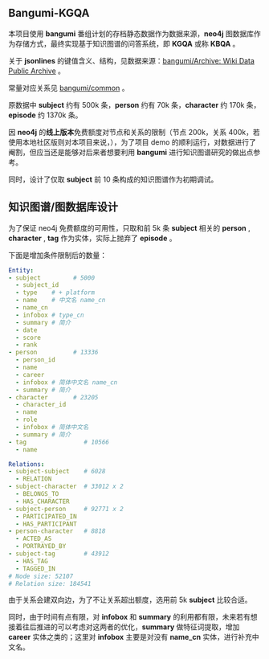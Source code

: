## Bangumi-KGQA

本项目使用 **bangumi** 番组计划的存档静态数据作为数据来源，**neo4j** 图数据库作为存储方式，最终实现基于知识图谱的问答系统，即 **KGQA** 或称 **KBQA** 。



关于 **jsonlines** 的键值含义、结构，见数据来源：[bangumi/Archive: Wiki Data Public Archive](https://github.com/bangumi/Archive) 。

常量对应关系见 [bangumi/common](https://github.com/bangumi/common) 。



原数据中 **subject** 约有 500k 条，**person** 约有 70k 条，**character** 约 170k 条，**episode** 约 1370k 条。

因 **neo4j** 的**线上版本**免费额度对节点和关系的限制（节点 200k，关系 400k，若使用本地社区版则对本项目来说，），为了项目 demo 的顺利运行，对数据进行了阉割，但应当还是能够对后来者想要利用 **bangumi** 进行知识图谱研究的做出点参考。



同时，设计了仅取 **subject** 前 10 条构成的知识图谱作为初期调试。



## 知识图谱/图数据库设计

为了保证 neo4j 免费额度的可用性，只取和前 5k 条 **subject** 相关的 **person** , **character** , **tag** 作为实体，实际上抛弃了 **episode** 。

下面是增加条件限制后的数量：

```yaml
Entity:
- subject         # 5000
  - subject_id
  - type    # + platform
  - name    # 中文名 name_cn
  - name_cn
  - infobox # type_cn
  - summary # 简介
  - date
  - score
  - rank
- person          # 13336
  - person_id
  - name
  - career
  - infobox # 简体中文名 name_cn
  - summary # 简介
- character       # 23205
  - character_id
  - name
  - role
  - infobox # 简体中文名
  - summary # 简介
- tag                # 10566
  - name

Relations:
- subject-subject    # 6028
  - RELATION
- subject-character  # 33012 x 2
  - BELONGS_TO
  - HAS_CHARACTER
- subject-person     # 92771 x 2
  - PARTICIPATED_IN
  - HAS_PARTICIPANT
- person-character   # 8818
  - ACTED_AS
  - PORTRAYED_BY
- subject-tag        # 43912
  - HAS_TAG
  - TAGGED_IN
# Node size: 52107
# Relation size: 184541
```

由于关系会建双向边，为了不让关系超出额度，选用前 5k **subject** 比较合适。

同时，由于时间有点有限，对 **infobox** 和 **summary** 的利用都有限，未来若有想接着往后推进的可以考虑对这两者的优化，**summary** 做特征词提取，增加 **career** 实体之类的；这里对 **infobox** 主要是对没有 **name_cn** 实体，进行补充中文名。



